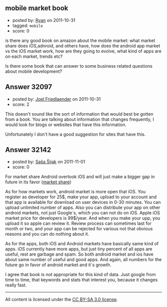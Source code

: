 ## mobile market book

- posted by: [Ryan](https://stackexchange.com/users/-1/12068-ryan) on 2011-10-31
- tagged: `mobile`
- score: 0

is there any good book on amazon about the mobile market: what market share does iOS,adnroid, and others have, how does the android app market vs the iOS market work, how are they going to evolve, what kind of apps are on each market, trends etc?

Is there some book that can answer to some business related questions about mobile development?


## Answer 32097

- posted by: [Joel Friedlaender](https://stackexchange.com/users/-1/5543-joel-friedlaender) on 2011-10-31
- score: 2

This doesn't sound like the sort of information that would best be gotten from a book. You are talking about information that changes frequently, I would look for blogs or websites that have this information.

Unfortunately I don't have a good suggestion for sites that have this.


## Answer 32142

- posted by: [Saša Šijak](https://stackexchange.com/users/-1/10349-sa-a-ijak) on 2011-11-01
- score: 0

<p>For market share Android overtook iOS and will just make a bigger gap in future in its favor (<a href="http://www.ciol.com/Developer/Android/Feature/Android-vs-iOS-Android-leads-in-mobile-apps-download/155838/0/" rel="nofollow">market share</a>) </p>

<p>As for how markets work, android market is more open that iOS. You register as developer for 25$, make your app, upload to your account and that app is available for download on user devices in 0-30 minutes. You can upload unlimited number of apps. Also you can distribute your app on other android markets, not just Google`s, which you can not do on iOS. Apple iOS market price for developers is 99$/year. And when you make your upp, you upload it so apple can review it. Review process can sometimes last for month or two, and your app can be rejected for various not that obvious reasons and you can do nothing about it. </p>

<p>As for the apps, both iOS and Android markets have basically same kind of apps. iOS currently have more apps, but just tiny percent of all apps are useful, rest are garbage and spam. So both android market and ios have about same number of useful and good apps. And again, all numbers for the future go in favor of android market and it`s growth. </p>

<p>I agree that book is not appropriate for this kind of data. Just google from time to time, that keywords and stats that interest you, because it changes really fast. </p>




---

All content is licensed under the [CC BY-SA 3.0 license](https://creativecommons.org/licenses/by-sa/3.0/).
